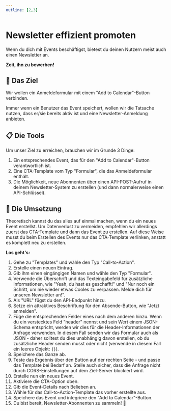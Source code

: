 ```yaml
---
outline: [2,3]
---
```


# Newsletter effizient promoten

Wenn du dich mit Events beschäftigst, bietest du deinen Nutzern meist auch einen Newsletter an.

**Zeit, ihn zu bewerben!**

## 🎯 Das Ziel

Wir wollen ein Anmeldeformular mit einem "Add to Calendar"-Button verbinden.

Immer wenn ein Benutzer das Event speichert, wollen wir die Tatsache nutzen, dass er/sie bereits aktiv ist und eine Newsletter-Anmeldung anbieten.

## 📋 Die Tools

Um unser Ziel zu erreichen, brauchen wir im Grunde 3 Dinge:

1. Ein entsprechendes Event, das für den "Add to Calendar"-Button verantwortlich ist.
2. Eine CTA-Template vom Typ "Formular", die das Anmeldeformular enthält.
3. Die Möglichkeit, neue Abonnenten über einen API-POST-Aufruf in deinem Newsletter-System zu erstellen (und dann normalerweise einen API-Schlüssel).

## 🧱 Die Umsetzung

Theoretisch kannst du das alles auf einmal machen, wenn du ein neues Event erstellst.
Um Datenverlust zu vermeiden, empfehlen wir allerdings zuerst das CTA-Template und dann das Event zu erstellen. Auf diese Weise musst du beim Erstellen des Events nur das CTA-Template verlinken, anstatt es komplett neu zu erstellen.

**Los geht's:**

1. Gehe zu "Templates" und wähle den Typ "Call-to-Action".
2. Erstelle einen neuen Eintrag.
3. Gib ihm einen eingängigen Namen und wähle den Typ "Formular".
4. Verwende die Überschrift und das Texteingabefeld für zusätzliche Informationen, wie "Yeah, du hast es geschafft!" und "Nur noch ein Schritt, um nie wieder etwas Cooles zu verpassen. Melde dich für unseren Newsletter an!".
5. Als "URL" fügst du den API-Endpunkt hinzu.
6. Setze ein attraktives Beschriftung für den Absende-Button, wie "Jetzt anmelden".
7. Füge die entsprechenden Felder eines nach dem anderen hinzu. Wenn du ein verstecktes Feld "header" nennst und sein Wert einem JSON-Schema entspricht, werden wir dies für die Header-Informationen der Anfrage verwenden. In diesem Fall senden wir das Formular auch als JSON - daher solltest du dies unabhängig davon erstellen, ob du zusätzliche Header senden musst oder nicht (verwende in diesem Fall ein leeres Objekt: `{}`).
8. Speichere das Ganze ab.
9. Teste das Ergebnis über den Button auf der rechten Seite - und passe das Template bei Bedarf an. Stelle auch sicher, dass die Anfrage nicht durch CORS-Einstellungen auf dem Ziel-Server blockiert wird.
10. Erstelle nun ein neues Event.
11. Aktiviere die CTA-Option oben.
12. Gib die Event-Details nach Belieben an.
13. Wähle für das Call-to-Action-Template das vorher erstellte aus.
14. Speichere das Event und integriere den "Add to Calendar"-Button.
15. Du bist bereit, Newsletter-Abonnenten zu sammeln! 🚀
